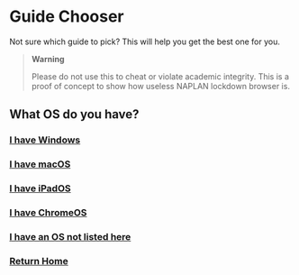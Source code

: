 # Guide Chooser
Not sure which guide to pick? This will help you get the best one for you.
> **Warning**
>
> Please do not use this to cheat or violate academic integrity. This is a proof of concept to show how useless NAPLAN lockdown browser is.

## What OS do you have?

### [I have Windows](chooser/unsupported.md)
### [I have macOS](chooser/macos.md)
### [I have iPadOS](chooser/unsupported.md)
### [I have ChromeOS](chooser/unsupported.md)
### [I have an OS not listed here](chooser/unsupported.md)

### [Return Home](../../README.md)